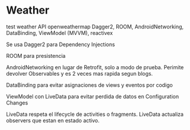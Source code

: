 # Weather
test weather API openweathermap Dagger2, ROOM, AndroidNetworking, DataBinding, ViewModel (MVVM), reactivex

Se usa Dagger2 para Dependency Injections

ROOM para presistencia

AndroidNetworking en lugar de Retrofit, solo a modo de prueba. Perimite devolver Observables y es 2 veces mas rapida segun blogs.

DataBinding para evitar asignaciones de views  y eventos por codigo

ViewModel con LiveData para evitar perdida de datos en Configuration Changes

LiveData respeta el lifecycle de activities o fragments. LiveData actualiza observers que estan en estado activo.

